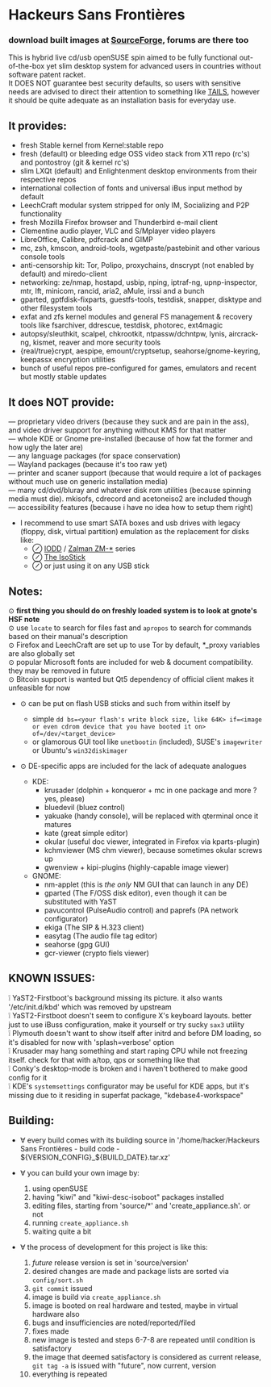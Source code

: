 Hackeurs Sans Frontières
========================
### download built images at [SourceForge](https://sourceforge.net/p/hackeurs-sans-frontieres), forums are there too  
This is hybrid live cd/usb openSUSE spin aimed to be fully functional out-of-the-box yet slim desktop system for advanced users in countries without software patent racket.  
It DOES NOT guarantee best security defaults, so users with sensitive needs are advised to direct their attention to something like [TAILS](https://tails.boum.org), however it should be quite adequate as an installation basis for everyday use.

It provides:
------------
* fresh Stable kernel from Kernel:stable repo
* fresh (default) or bleeding edge OSS video stack from X11 repo (rc's) and pontostroy (git & kernel rc's)
* slim LXQt (default) and Enlightenment desktop environments from their respective repos
* international collection of fonts and universal iBus input method by default
* LeechCraft modular system stripped for only IM, Socializing and P2P functionality
* fresh Mozilla Firefox browser and Thunderbird e-mail client
* Clementine audio player, VLC and S/Mplayer video players
* LibreOffice, Calibre, pdfcrack and GIMP
* mc, zsh, kmscon, android-tools, wgetpaste/pastebinit and other various console tools
* anti-censorship kit: Tor, Polipo, proxychains, dnscrypt (not enabled by default) and miredo-client
* networking: ze/nmap, hostapd, usbip, nping, iptraf-ng, upnp-inspector, mtr, lft, minicom, rancid, aria2, aMule, irssi and a bunch
* gparted, gptfdisk-fixparts, guestfs-tools, testdisk, snapper, disktype and other filesystem tools
* exfat and zfs kernel modules and general FS management & recovery tools like fsarchiver, ddrescue, testdisk, photorec, ext4magic
* autopsy/sleuthkit, scalpel, chkrootkit, ntpassw/dchntpw, lynis, aircrack-ng, kismet, reaver and more security tools
* {real/true}crypt, aespipe, emount/cryptsetup, seahorse/gnome-keyring, keepassx encryption utilities
* bunch of useful repos pre-configured for games, emulators and recent but mostly stable updates

It does NOT provide:
--------------------
— proprietary video drivers (because they suck and are pain in the ass), and video driver support for anything without KMS for that matter  
— whole KDE or Gnome pre-installed (because of how fat the former and how ugly the later are)  
— any language packages (for space conservation)  
— Wayland packages (because it's too raw yet)  
— printer and scaner support (because that would require a lot of packages without much use on generic installation media)  
— many cd/dvd/bluray and whatever disk rom utilities (because spinning media must die). mkisofs, cdrecord and acetoneiso2 are included though  
— accessibility features (because i have no idea how to setup them right)  

* I recommend to use smart SATA boxes and usb drives with legacy (floppy, disk, virtual partition) emulation as the replacement for disks like:
 	* ⊘ [IODD](https://iodd.co.kr) / [Zalman ZM-\*](https://www.zalman.com/global/product/CategorySecond_Pic.php) series
 	* ⊘ [The IsoStick](https://isostick.com)
 	* ⊘ or just using it on any USB stick

Notes:
------
⊙  **first thing you should do on freshly loaded system is to look at gnote's HSF note**  
⊙ use `locate` to search for files fast and `apropos` to search for commands based on their manual's description  
⊙ Firefox and LeechCraft are set up to use Tor by default, *_proxy variables are also globally set  
⊙ popular Microsoft fonts are included for web & document compatibility. they may be removed in future  
⊙ Bitcoin support is wanted but Qt5 dependency of official client makes it unfeasible for now  

* ⊙ can be put on flash USB sticks and such from within itself by
  * simple `dd bs=<your flash's write block size, like 64K> if=<image or even cdrom device that you have booted it on> of=/dev/<target_device>`
  * or glamorous GUI tool like `unetbootin` (included), SUSE's `imagewriter` or Ubuntu's `win32diskimager`

* ⊙ DE-specific apps are included for the lack of adequate analogues
  	* KDE:
  		* krusader (dolphin + konqueror + mc in one package and more ? yes, please)
  		* bluedevil (bluez control)
  		* yakuake (handy console), will be replaced with qterminal once it matures
  		* kate (great simple editor)
  		* okular (useful doc viewer, integrated in Firefox via kparts-plugin)
  		* kchmviewer (MS chm viewer), because sometimes okular screws up
  		* gwenview + kipi-plugins (highly-capable image viewer)
  	* GNOME:
  		* nm-applet (this is _the only_ NM GUI that can launch in any DE)
  		* gparted (The F/OSS disk editor), even though it can be substituted with YaST
  		* pavucontrol (PulseAudio control) and paprefs (PA network configurator)
  		* ekiga (The SIP & H.323 client)
  		* easytag (The audio file tag editor)
  		* seahorse (gpg GUI)
  		* gcr-viewer (crypto fiels viewer)

KNOWN ISSUES:
-------------
❕ YaST2-Firstboot's background missing its picture. it also wants '/etc/init.d/kbd' which was removed by upstream  
❕ YaST2-Firstboot doesn't seem to configure X's keyboard layouts. better just to use iBuss configuration, make it yourself or try sucky `sax3` utility  
❕ Plymouth doesn't want to show itself after initrd and before DM loading, so it's disabled for now with 'splash=verbose' option  
❕ Krusader may hang something and start raping CPU while not freezing itself. check for that with a/top, qps or something like that  
❕ Conky's desktop-mode is broken and i haven't bothered to make good config for it  
❕ KDE's `systemsettings` configurator may be useful for KDE apps, but it's missing due to it residing in superfat package, "kdebase4-workspace"  

Building:
---------

* ∀ every build comes with its building source in '/home/hacker/Hackeurs Sans Frontières - build code - ${VERSION_CONFIG}_${BUILD_DATE}.tar.xz'
* ∀ you can build your own image by:
 	1. using openSUSE
 	2. having "kiwi" and "kiwi-desc-isoboot" packages installed
 	3. editing files, starting from 'source/*' and 'create_appliance.sh'. or not
 	4. running `create_appliance.sh`
 	5. waiting quite a bit

* ∀ the process of development for this project is like this:
 	01. _future_ release version is set in 'source/version'
 	02. desired changes are made and package lists are sorted via `config/sort.sh`
 	03. `git commit` issued
 	04. image is build via `create_appliance.sh`
 	05. image is booted on real hardware and tested, maybe in virtual hardware also
 	06. bugs and insufficiencies are noted/reported/filed
 	07. fixes made
 	08. new image is tested and steps 6-7-8 are repeated until condition is satisfactory
 	09. the image that deemed satisfactory is considered as current release, `git tag -a` is issued with "future", now current, version
 	10. everything is repeated
